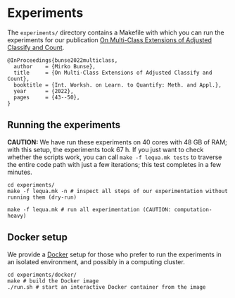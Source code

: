 # Experiments

The `experiments/` directory contains a Makefile with which you can run the experiments for our publication [On Multi-Class Extensions of Adjusted Classify and Count](https://lq-2022.github.io/proceedings/CompleteVolume.pdf).

```
@InProceedings{bunse2022multiclass,
  author    = {Mirko Bunse},
  title     = {On Multi-Class Extensions of Adjusted Classify and Count},
  booktitle = {Int. Worksh. on Learn. to Quantify: Meth. and Appl.},
  year      = {2022},
  pages     = {43--50},
}
```

## Running the experiments

**CAUTION:** We have run these experiments on 40 cores with 48 GB of RAM; with this setup, the experiments took 67 h. If you just want to check whether the scripts work, you can call `make -f lequa.mk tests` to traverse the entire code path with just a few iterations; this test completes in a few minutes.

```
cd experiments/
make -f lequa.mk -n # inspect all steps of our experimentation without running them (dry-run)

make -f lequa.mk # run all experimentation (CAUTION: computation-heavy)
```

## Docker setup

We provide a [Docker](https://docs.docker.com/) setup for those who prefer to run the experiments in an isolated environment, and possibly in a computing cluster.

```
cd experiments/docker/
make # build the Docker image
./run.sh # start an interactive Docker container from the image
```
